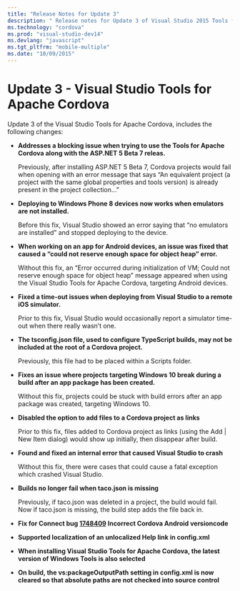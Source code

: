 ```yaml
--- 
title: "Release Notes for Update 3"
description: " Release notes for Update 3 of Visual Studio 2015 Tools for Apache Cordova"
ms.technology: "cordova"
ms.prod: "visual-studio-dev14"
ms.devlang: "javascript"
ms.tgt_pltfrm: "mobile-multiple"
ms.date: "10/09/2015"
--- 
```


# Update 3 - Visual Studio Tools for Apache Cordova

Update 3 of the Visual Studio Tools for Apache Cordova, includes the following changes:

* **Addresses a blocking issue when trying to use the Tools for Apache Cordova along with the ASP.NET 5 Beta 7 releas.**

  Previously, after installing ASP.NET 5 Beta 7, Cordova projects would fail when opening with an error message that says “An equivalent project (a project with the same global properties and tools version) is already present in the project collection…”  

* **Deploying to Windows Phone 8 devices now works when emulators are not installed.**

  Before this fix, Visual Studio showed an error saying that “no emulators are installed” and stopped deploying to the device. 
* **When working on an app for Android devices, an issue was fixed that caused a “could not reserve enough space for object heap” error.**

  Without this fix, an “Error occurred during initialization of VM; Could not reserve enough space for object heap” message appeared when using the Visual Studio Tools for Apache Cordova, targeting Android devices.

* **Fixed a time-out issues when deploying from Visual Studio to a remote iOS simulator.**

  Prior to this fix, Visual Studio would occasionally report a simulator time-out when there really wasn’t one.

* **The tsconfig.json file, used to configure TypeScript builds, may not be included at the root of a Cordova project.**

  Previously, this file had to be placed within a Scripts folder.

* **Fixes an issue where projects targeting Windows 10 break during a build after an app package has been created.**

  Without this fix, projects could be stuck with build errors after an app package was created, targeting Windows 10.

* **Disabled the option to add files to a Cordova project as links**

  Prior to this fix, files added to Cordova project as links (using the Add | New Item dialog) would show up initially, then disappear after build.
  
* **Found and fixed an internal error that caused Visual Studio to crash**

  Without this fix, there were cases that could cause a fatal exception which crashed Visual Studio.

* **Builds no longer fail when taco.json is missing**

  Previously, if taco.json was deleted in a project, the build would fail. Now if taco.json is missing, the build step adds the file back in.

* **Fix for Connect bug [1748409](https://connect.microsoft.com/VisualStudio/feedback/details/1748409/incorrect-cordova-android-versioncode) Incorrect Cordova Android versioncode**
* **Supported localization of an unlocalized Help link in config.xml**
* **When installing Visual Studio Tools for Apache Cordova, the latest version of Windows Tools is also selected**
* **On build, the vs:packageOutputPath setting in config.xml is now cleared so that absolute paths are not checked into source control**
